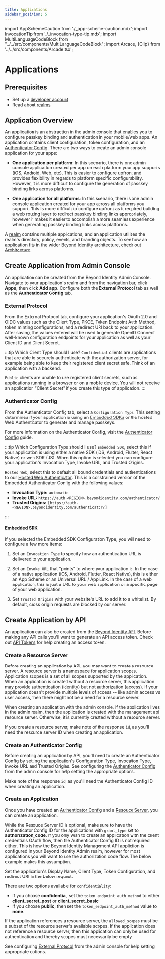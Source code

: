 ```yaml
---
title: Applications
sidebar_position: 5
---
```


import AppSchemeCaution from './\_app-scheme-caution.mdx';
import InvocationTip from './\_invocation-type-tip.mdx';
import MultiLanguageCodeBlock from "../../src/components/MultiLanguageCodeBlock";
import Arcade, {Clip} from '../../src/components/Arcade.tsx';

# Applications

## Prerequisites

- Set up a [developer account](./account-setup.md)
- Read about [realms](./realms.md)

## Application Overview

An application is an abstraction in the admin console that enables you to configure passkey binding and authentication in your mobile/web apps. An application contains client configuration, token configuration, and an [Authenticator Config](../platform-overview/authenticator-config.md). There are two ways to create an admin console application for your apps:

- **One application per platform**: In this scenario, there is one admin console application created per app on each platform your app supports (iOS, Android, Web, etc). This is easier to configure upfront and provides flexibility in regards to platform specific configurability. However, it is more difficult to configure the generation of passkey binding links across platforms.

- **One application for all platforms**: In this scenario, there is one admin console application created for your app across all platforms you support. This is more difficult to configure upfront as it required building a web routing layer to redirect passkey binding links appropriately, however it makes it easier to accomplish a more seamless experience when generating passkey binding links across platforms.

A [realm](./realms.md) contains multiple applications, and an application utilizes the realm's directory, policy, events, and branding objects. To see how an application fits in the wider Beyond Identity architecture, check out [Architecture](../platform-overview/architecture.md).

## Create Application from Admin Console

An application can be created from the Beyond Identity Admin Console. Navigate to your application's realm and from the navigation bar, click **Apps**, then click **Add app**. Configure both the **External Protocol** tab as well as the **Authenticator Config** tab.

### External Protocol

From the External Protocol tab, configure your application's OAuth 2.0 and OIDC values such as the Client Type, PKCE, Token Endpoint Auth Method, token minting configurations, and a redirect URI back to your application. After saving, the values entered will be used to generate OpenID Connect well-known configuration endpoints for your application as well as your Client ID and Client Secret.

:::tip Which Client Type should I use?
`Confidential` clients are applications that are able to securely authenticate with the authorization server, for example being able to keep their registered client secret safe. Think of an application with a backend.

`Public` clients are unable to use registered client secrets, such as applications running in a browser or on a mobile device. You will not receive an application "Client Secret" if you create this type of application.
:::

### Authenticator Config

From the Authenticator Config tab, select a `Configuration Type`. This setting determines if your application is using an [Embedded SDKs](./authenticator-types.md#embedded-sdk-authenticator) or the hosted Web Authenticator to generate and manage passkeys.

For more information on the Authenticator Config, visit the [Authenticator Config](../platform-overview/authenticator-config.md) guide.

:::tip Which Configuration Type should I use?
`Embedded SDK`, select this if your application is using either a native SDK (iOS, Android, Flutter, React Native) or web SDK (JS). When this option is selected you can configure your application's Invocation Type, Invoke URL, and Trusted Origins.

`Hosted Web`, select this to default all bound credentials and authentications to our [Hosted Web Authenticator](./authenticator-types.md#hosted-web-authenticator). This is a constrained version of the Embedded Authenticator Config with the following values:

- **Invocation Type:** `automatic`
- **Invoke URL:** `https://auth-<REGION>.beyondidentity.com/authenticator/`
- **Trusted Origins:** `[https://auth-<REGION>.beyondidentity.com/authenticator/]`

:::

#### **Embedded SDK**

If you selected the Embedded SDK Configuration Type, you will need to configure a few more items:

1. Set an `Invocation Type` to specify how an authentication URL is delivered to your application.

<InvocationTip />

2. Set an `Invoke URL` that "points" to where your application is. In the case of a native application (iOS, Android, Flutter, React Native), this is either an App Scheme or an Universal URL / App Link. In the case of a web application, this is just a URL to your web application or a specific page of your web application.

<AppSchemeCaution/>

3. Set `Trusted Origins` with your website's URL to add it to a whitelist. By default, cross origin requests are blocked by our server.

<Arcade clip={Clip.CreateApplication} />

## Create Application by API

An application can also be created from the [Beyond Identity API](https://developer.beyondidentity.com/api/v1). Before making any API calls you'll want to generate an API access token. Check out [API Tokens](./api-token) for help creating an access token.

### Create a Resource Server

Before creating an application by API, you may want to create a resource server. A resource server is a namespace for application scopes. Application scopes is a set of all scopes supported by the application. When an application is created without a resource server, this application may provide authentication (identity) but not authorization (access). If your application doesn't provide multiple levels of access -- like admin access vs user access, then there might not be a need for a resource server.

When creating an application with the [admin console](#create-application-from-admin-console), if the application lives in the admin realm, then the application is created with the management api resource server. Otherwise, it is currently created without a resource server.

If you create a resource server, make note of the response `id`, as you'll need the resource server ID when creating an application.

<MultiLanguageCodeBlock
curl='curl "https://api-$(REGION).beyondidentity.com/v1/tenants/$(TENANT_ID)/realms/$(REALM_ID)/resource-servers" \
-X POST \
-H "Authorization: Bearer $(TOKEN)" \
-H "Content-Type: application/json" \
-d "{\"resource_server\":{\"display_name\":\"$(APPLICATION_DISPLAY_NAME)\",\"identifier\":\"$(APPLICATION_URI)\",\"scopes\":[\"$(SCOPE)\"]}}"'
title="/resource-servers"
/>

### Create an Authenticator Config

Before creating an application by API, you'll need to create an Authenticator Config by setting the application's Configuration Type, Invocation Type, Invoke URL and Trusted Origins. See configuring the [Authenticator Config](#authenticator-config) from the admin console for help setting the appropriate options.

Make note of the response `id`, as you'll need the Authenticator Config ID when creating an application.

<MultiLanguageCodeBlock
curl='curl "https://api-$(REGION).beyondidentity.com/v1/tenants/$(TENANT_ID)/realms/$(REALM_ID)/authenticator-configs" \
-X POST \
-H "Authorization: Bearer $(TOKEN)" \
-H "Content-Type: application/json" \
-d "{\"authenticator_config\":{\"config\":{\"type\":\"$(CONFIGURATION_TYPE)\",\"invoke_url\":\"$(INVOKE_URL)\",\"trusted_origins\":[\"$(TRUSTED_ORIGIN)\"],\"invocation_type\":\"$(INVOCATION_TYPE)\"}}}"'
title="/authenticator-configs"
/>

### Create an Application

Once you have created an [Authenticator Config](#create-an-authenticator-config) and a [Resouce Server](#create-an-application-resource-server), you can create an application.

While the Resouce Server ID is optional, make sure to have the Authenticator Config ID for the applications with `grant_type` set to **authorization_code**. If you only wish to create an application with the client credentials OAuth flow, then the Authenticator Config ID is not required either. This is how the Beyond Identity Management API appliction is configured in your Beyond Identity Admin realm, however for most applications you will want to use the authorization code flow. The below example makes this assumption.

Set the application's Display Name, Client Type, Token Configuration, and redirect URI in the below request.

There are two options available for `confidentiality`:

- If you choose **confidential**, set the `token_endpoint_auth_method` to either **client_secret_post** or **client_secret_basic**.
- If you choose **public**, then set the `token_endpoint_auth_method` value to **none**.

If the application references a resource server, the `allowed_scopes` must be a subset of the resource server's available scopes. If the application does not reference a resource server, then this application can only be used for authentication and thereby scopes must necessarily be empty.

See configuring [External Protocol](#external-protocol) from the admin console for help setting appropriate options.

<MultiLanguageCodeBlock
curl='curl "https://api-$(REGION).beyondidentity.com/v1/tenants/$(TENANT_ID)/realms/$(REALM_ID)/applications" \
-X POST \
-H "Authorization: Bearer $(TOKEN)" \
-H "Content-Type: application/json" \
-d "{\"application\":{\"display_name\":\"$(DISPLAY_NAME)\",\"resource_server_id\":\"$(RESOURCE_SERVER_ID)\",\"authenticator_config_id\":\"$(AUTHENTICATOR_CONFIG_ID)\",\"protocol_config\":{\"type\":\"oidc\",\"allowed_scopes\": [\"$(SCOPE)\"],\"confidentiality\": \"$(CLIENT_TYPE)\",\"token_endpoint_auth_method\":\"$(TOKEN_ENDPOINT_AUTH_METHOD)\",\"grant_type\": [\"authorization_code\"],\"redirect_uris\": [\"$(REDIRECT_URI)\"],\"token_configuration\":{\"subject_field\":\"$(TOKEN_SUBJECT_FIELD)\",\"expires_after\":86400,\"token_signing_algorithm\":\"RS256\"},\"pkce\":\"s256\"}}}"'
title="/applications"
/>
